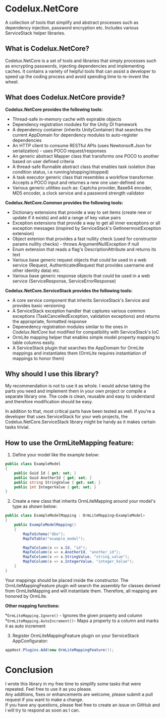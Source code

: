 # Codelux.NetCore
A collection of tools that simplify and abstract processes such as dependency injection, password encryption etc. Includes various ServiceStack helper libraries. 

## What is Codelux.NetCore?

Codelux.NetCore is a set of tools and libraries that simply processes such as encrypting passwords, injecting dependencies and implementing caches.
It contains a variety of helpful tools that can assist a developer to speed up the coding process and avoid spending time to re-invent the wheel.

## What does Codelux.NetCore provide?

__Codelux.NetCore provides the following tools:__

* Thread-safe in-memory cache with expirable objects
* Dependency registration modules for the Unity DI framework
* A dependency container (inherits UnityContainer) that searches the current AppDomain for dependency modules to auto-register dependencies
* An HTTP client to consume RESTful APIs (uses Newtonsoft.Json for serialization) - uses POCO request/responses
* An generic abstract Mapper class that transforms one POCO to another based on user defined criteria
* A thread-safe Runnable abstract class that enables task isolation (has condition status, i.e running/stopping/stopped)
* A task executor generic class that resembles a workflow transformer. Accepts a POCO input and returnes a new one user-defined one
* Various generic utilities such as: Captcha provider, Base64 encoder, MD5 encoder, a clock service and a password strength validator


__Codelux.NetCore.Common provides the following tools:__

* Dictionary extensions that provide a way to set items (create new or update if it exists) and add a range of key value pairs
* Exception extensions that provide a way to get all inner exceptions or all exception messages (inspired by ServiceStack's GetInnermostException extension)
* Object extenion that provides a fast nullity check (used for constructor params nullity checks) - throws ArgumentNullException if null
* Enum extension that reads a flag's DescriptionAttribute and returns its text
* Various base generic request objects that could be used in a web service (Request, AuthenticatedRequest that provides username and other identity data) etc.
* Various base generic response objects that could be used in a web service (ServiceResponse, ServiceErrorResponse) 


__Codelux.NetCore.ServiceStack provides the following tools:__

* A core service component that inherits ServiceStack's Service and provides basic versioning
* A ServiceStack exception handler that captures various common exceptions (TaskCancelledException, validation exceptions) and returns the appropriate, formatted response
* Depenedency registration modules similar to the ones in *Codelux.NetCore* but modified for compatibility with ServiceStack's IoC
* OrmLite mapping helper that enables simple model property mapping to table columns easily.
* A ServiceStack plugin that searches the AppDomain for OrmLite mappings and instantiates them (OrmLite requires instantiation of mappings to honor them)

## Why should I use this library?

My recommendation is not to use it as whole. I would advise taking the parts you need and implement them in your own project or compile a separate library
one. The code is clean, reusable and easy to understand and therefore modification should be easy.

In addition to that, most critical parts have been tested as well. 
If you're a developer that uses ServiceStack for your web projects, the Codelux.NetCore.ServiceStack library might be handy as it makes
certain tasks trivial.

## How to use the OrmLiteMapping feature:

1. Define your model like the example below:
```csharp 
public class ExampleModel
{
    public Guid Id { get; set; }
    public Guid AnotherId { get; set; }
    public string StringValue { get; set; }
    public int IntegerValue { get; set; }
}
```

2. Create a new class that inherits OrmLiteMapping around your model's type as shown below:
```csharp
public class ExampleModelMapping : OrmLiteMapping<ExampleModel>
{
    public ExampleModelMapping()
    {
        MapToSchema("dbo");
        MapToTable("example_model");

        MapToColumn(x => x.Id, "id");
        MapToColumn(x => x.AnotherId, "another_id");
        MapToColumn(x => x.StringValue, "string_value");
        MapToColumn(x => x.IntegerValue, "integer_Value");
    }
}
```

Your mappings should be placed inside the constructor. The OrmLiteMappingFeature plugin will search the assembly for classes
derived from OrmLiteMapping and will instantiate them. Therefore, all mapping are honored by OrmLite.

__Other mapping functions:__

*```OrmLiteMapping.Ignore()``` - Ignores the given property and column  
*```OrmLiteMapping.AutoIncrement()```- Maps a property to a column and marks it as auto increment

3. Register OrmLiteMappingFeature plugin on your ServiceStack AppConfigurator:

```csharp
appHost.Plugins.Add(new OrmLiteMappingFeature());
```

# Conclusion #

I wrote this library in my free time to simplify some tasks that were repeated. Feel free to use it as you please.  
Any additions, fixes or enhancements are welcome, please submit a pull request if you want to make a change.  
If you have any questions, please feel free to create an issue on GitHub and I will try to respond as soon as I can.

